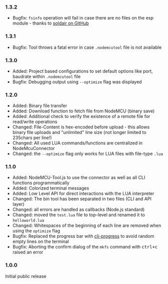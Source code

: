 ### 1.3.2 ###
* Bugfix: `fsinfo` operation will fail in case there are no files on the esp module - thanks to [soldair on GitHub](https://github.com/AndiDittrich/NodeMCU-Tool/pull/1)

### 1.3.1 ###
* Bugfix: Tool throws a fatal error in case `.nodemcutool` file is not available

### 1.3.0 ###
* Added: Project based configurations to set default options like port, baudrate within `.nodemcutool` file
* Bugfix: Debugging output using `--optimize` flag was displayed

### 1.2.0 ###
* Added: Binary file transfer
* Added: Download function to fetch file from NodeMCU (binary save)
* Added: Additional check to verify the existence of a remote file for read/write operations 
* Changed: File-Content is hex-encoded before upload - this allows binary file uploads and "unlimited" line size (not longer limited to 235chars per line!)
* Changed: All used LUA commands/functions are centralized in NodeMcuConnector
* Changed: the `--optimize` flag only works for LUA files with file-type `.lua`


### 1.1.0 ###
* Added: NodeMCU-Tool.js to use the connector as well as all CLI functions programmatically
* Added: Colorized terminal messages
* Added: Low Level API for direct interactions with the LUA interpreter
* Changed: The bin tool has been separated in two files (CLI and API layer)
* Changed: all errors are handled as callbacks (Node.js standard)
* Changed: moved the `test.lua` file to top-level and renamed it to `helloworld.lua`
* Changed: Whitespaces of the beginning of each line are removed when using the `optimize` flag
* Bugfix: Replaced the progress bar with [cli-progress](https://www.npmjs.com/package/cli-progress) to avoid random empty lines on the terminal
* Bugfix: Aborting the confirm dialog of the `mkfs` command with <kbd>ctrl+c</kbd> raised an error

### 1.0.0 ###
Initial public release